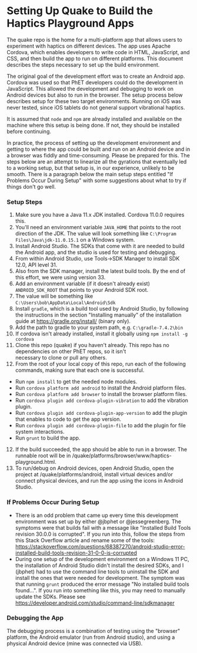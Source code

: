 Setting Up Quake to Build the Haptics Playground Apps
=====================================================

The quake repo is the home for a multi-platform app that allows users to experiment with haptics on different devices.
The app uses Apache Cordova, which enables developers to write code in HTML, JavaScript, and CSS, and then build the
app to run on different platforms.  This document describes the steps necessary to set up the build environment.

The original goal of the development effort was to create an Android app.  Cordova was used so that PhET developers
could do the development in JavaScript.  This allowed the development and debugging to work on Android devices but also
to run in the browser.  The setup process below describes setup for these two target environments.  Running on iOS was
never tested, since iOS tablets do not general support vibrational haptics.

It is assumed that `node` and `npm` are already installed and available on the machine where this setup is being done.
If not, they should be installed before continuing.

In practice, the process of setting up the development environment and getting to where the app could be built and run
on an Android device and in a browser was fiddly and time-consuming.  Please be prepared for this.  The steps below
are an attempt to linearize all the gyrations that eventually led to a working setup, but that setup is, in our
experience, unlikely to be smooth.  There is a paragraph below the main setup steps entitled "If Problems Occur During
Setup" with some suggestions about what to try if things don't go well.

### Setup Steps

1. Make sure you have a Java 11.x JDK installed.  Cordova 11.0.0 requires this.
2. You'll need an environment variable `JAVA_HOME` that points to the root direction of the JDK.  The value will look
something like `C:\Program Files\Java\jdk-11.0.15.1` on a Windows system.
3. Install Android Studio.  The SDKs that come with it are needed to build the Android app, and the studio is used for
testing and debugging.
4. From within Android Studio, use Tools->SDK Manager to install SDK 12.0, API level 31.
5. Also from the SDK manager, install the latest build tools.  By the end of this effort, we were using version 33.
6. Add an environment variable (if it doesn't already exist) `ANDROID_SDK_ROOT` that points to your Android SDK root.
7. The value will be something like `C:\Users\bob\AppData\Local\Android\Sdk`
8. Install `gradle`, which is a build tool used by Android Studio, by following the instructions in the section
"Installing manually" of the installation guide at https://gradle.org/install/ (binary only).
9. Add the path to gradle to your system path, e.g. `C:\gradle-7.4.2\bin`
10. If cordova isn't already installed, install it globally using `npm install -g cordova`
11. Clone this repo (quake) if you haven't already.  This repo has no dependencies on other PhET repos, so it isn't\
necessary to clone or pull any others.
13. From the root of your local copy of this repo, run each of the following commands, making sure that each one is
successful.
  - Run `npm install` to get the needed node modules.
  - Run `cordova platform add android` to install the Android platform files.
  - Run `cordova platform add browser` to install the browser platform files.
  - Run `cordova plugin add cordova-plugin-vibration` to add the vibration plugin.
  - Run `cordova plugin add cordova-plugin-app-version` to add the plugin that enables to code to get the app version.
  - Run `cordova plugin add cordova-plugin-file` to add the plugin for file system interactions.
  - Run `grunt` to build the app.
12. If the build succeeded, the app should be able to run in a browser.  The runnable root will be in
<your-dev-root>/quake/platforms/browser/www/haptics-playground.html.
13. To run/debug on Android devices, open Android Studio, open the project at <your-dev-root>/quake/platforms/android,
install virtual devices and/or connect physical devices, and run the app using the icons in Android Studio.

### If Problems Occur During Setup

- There is an odd problem that came up every time this development environment was set up by either @jbphet or
@jessegreenberg.  The symptoms were that builds fail with a message like "Installed Build Tools revision 30.0.0 is
corrupted".  If you run into this, follow the steps from this Stack Overflow article and rename some of the tools: 
https://stackoverflow.com/questions/68387270/android-studio-error-installed-build-tools-revision-31-0-0-is-corrupted
- During one setup of the development environment on a Windows 11 PC, the installation of Android Studio didn't install
the desired SDKs, and I (jbphet) had to use the command line tools to uninstall the SDK and install the ones that were
needed for development.  The symptom was that running `grunt` produced the error message "No installed build tools
found...".  If you run into something like this, you may need to manually update the SDKs.  Please see
https://developer.android.com/studio/command-line/sdkmanager

### Debugging the App

The debugging process is a combination of testing using the "browser" platform, the Android emulator (run from Android
studio), and using a physical Android device (mine was connected via USB).
